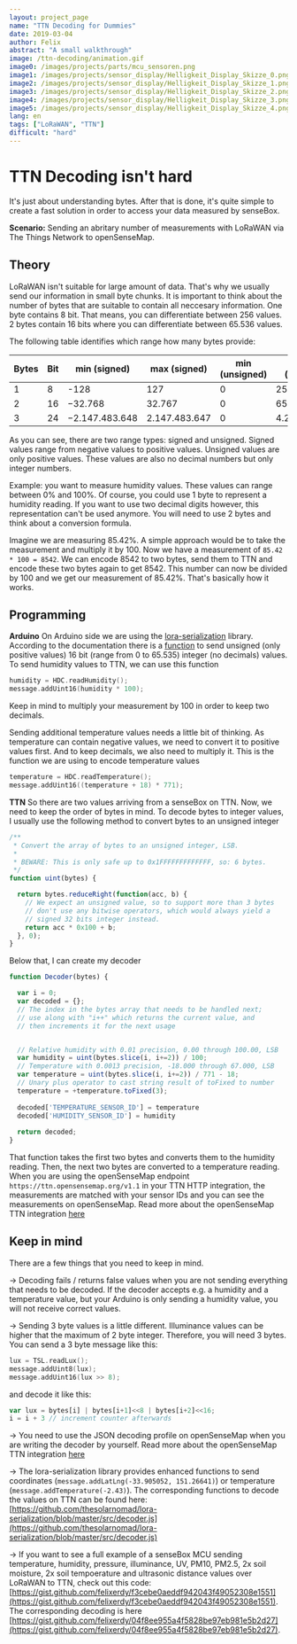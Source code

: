 ```yaml
---
layout: project_page
name: "TTN Decoding for Dummies"
date: 2019-03-04
author: Felix
abstract: "A small walkthrough"
image: /ttn-decoding/animation.gif
image0: /images/projects/parts/mcu_sensoren.png
image1: /images/projects/sensor_display/Helligkeit_Display_Skizze_0.png
image2: /images/projects/sensor_display/Helligkeit_Display_Skizze_1.png
image3: /images/projects/sensor_display/Helligkeit_Display_Skizze_2.png
image4: /images/projects/sensor_display/Helligkeit_Display_Skizze_3.png
image5: /images/projects/sensor_display/Helligkeit_Display_Skizze_4.png 
lang: en
tags: ["LoRaWAN", "TTN"]
difficult: "hard"
---
```

# TTN Decoding isn't hard
It's just about understanding bytes. After that is done, it's quite simple to create a fast solution in order to access your data measured by senseBox.

__Scenario:__ Sending an abritary number of measurements with LoRaWAN via The Things Network to openSenseMap.

## Theory
LoRaWAN isn't suitable for large amount of data. That's why we usually send our information in small byte chunks. It is important to think about the number of bytes that are suitable to contain all neccesary information. One byte contains 8 bit. That means, you can differentiate between 256 values. 2 bytes contain 16 bits where you can differentiate between 65.536 values.

The following table identifies which range how many bytes provide:

| Bytes | Bit | min (signed)   | max (signed)  | min (unsigned) | max (unsigned) |
|-------|-----|----------------|---------------|----------------|----------------|
| 1     | 8   | -128           | 127           | 0              | 255            |
| 2     | 16  | −32.768        | 32.767        | 0              | 65.535         |
| 3     | 24  | −2.147.483.648 | 2.147.483.647 | 0              | 4.294.967.295  |

As you can see, there are two range types: signed and unsigned. Signed values range from negative values to positive values. Unsigned values are only positive values. These values are also no decimal numbers but only integer numbers.

Example: you want to measure humidity values. These values can range between 0% and 100%. Of course, you could use 1 byte to represent a humidity reading. If you want to use two decimal digits however, this representation can't be used anymore. You will need to use 2 bytes and think about a conversion formula. 

Imagine we are measuring 85.42%. A simple approach would be to take the measurement and multiply it by 100. Now we have a measurement of `85.42 * 100 = 8542`. We can encode 8542 to two bytes, send them to TTN and encode these two bytes again to get 8542. This number can now be divided by 100 and we get our measurement of 85.42%. That's basically how it works.

## Programming

__Arduino__
On Arduino side we are using the [lora-serialization](https://github.com/thesolarnomad/lora-serialization) library. According to the documentation there is a [function](https://github.com/thesolarnomad/lora-serialization#unsigned-16bit-integer-2-bytes) to send unsigned (only positive values) 16 bit (range from 0 to 65.535) integer (no decimals) values. To send humidity values to TTN, we can use this function
```c
humidity = HDC.readHumidity();
message.addUint16(humidity * 100);
```
Keep in mind to multiply your measurement by 100 in order to keep two decimals.

Sending additional temperature values needs a little bit of thinking. As temperature can contain negative values, we need to convert it to positive values first. And to keep decimals, we also need to multiply it. This is the function we are using to encode temperature values
```c
temperature = HDC.readTemperature();
message.addUint16((temperature + 18) * 771);
```

__TTN__
So there are two values arriving from a senseBox on TTN. Now, we need to keep the order of bytes in mind. To decode bytes to integer values, I usually use the following method to convert bytes to an unsigned integer
```js
/**
 * Convert the array of bytes to an unsigned integer, LSB. 
 *
 * BEWARE: This is only safe up to 0x1FFFFFFFFFFFFF, so: 6 bytes.
 */
function uint(bytes) {

  return bytes.reduceRight(function(acc, b) {
    // We expect an unsigned value, so to support more than 3 bytes
    // don't use any bitwise operators, which would always yield a
    // signed 32 bits integer instead.
    return acc * 0x100 + b;
  }, 0);
}
```

Below that, I can create my decoder
```js
function Decoder(bytes) {

  var i = 0;     
  var decoded = {};
  // The index in the bytes array that needs to be handled next;
  // use along with "i++" which returns the current value, and
  // then increments it for the next usage


  // Relative humidity with 0.01 precision, 0.00 through 100.00, LSB
  var humidity = uint(bytes.slice(i, i+=2)) / 100;
  // Temperature with 0.0013 precision, -18.000 through 67.000, LSB
  var temperature = uint(bytes.slice(i, i+=2)) / 771 - 18;
  // Unary plus operator to cast string result of toFixed to number
  temperature = +temperature.toFixed(3);
  
  decoded['TEMPERATURE_SENSOR_ID'] = temperature
  decoded['HUMIDITY_SENSOR_ID'] = humidity
  
  return decoded;
}
```

That function takes the first two bytes and converts them to the humidity reading. Then, the next two bytes are converted to a temperature reading. When you are using the openSenseMap endpoint `https://ttn.opensensemap.org/v1.1` in your TTN HTTP integration, the measurements are matched with your sensor IDs and you can see the measurements on openSenseMap. Read more about the openSenseMap TTN integration [here](https://sensebox.github.io/books-v2/osem/ttn_integration.html)

## Keep in mind
There are a few things that you need to keep in mind. 

→ Decoding fails / returns false values when you are not sending everything that needs to be decoded. If the decoder accepts e.g. a humidity and a temperature value, but your Arduino is only sending a humidity value, you will not receive correct values.

→ Sending 3 byte values is a little different. Illuminance values can be higher that the maximum of 2 byte integer. Therefore, you will need 3 bytes. You can send a 3 byte message like this: 
```c
lux = TSL.readLux();
message.addUint8(lux);
message.addUint16(lux >> 8);
```
and decode it like this:
```js
var lux = bytes[i] | bytes[i+1]<<8 | bytes[i+2]<<16;
i = i + 3 // increment counter afterwards
```

→ You need to use the JSON decoding profile on openSenseMap when you are writing the decoder by yourself. Read more about the openSenseMap TTN integration [here](https://sensebox.github.io/books-v2/osem/ttn_integration.html)

→ The lora-serialization library provides enhanced functions to send coordinates (`message.addLatLng(-33.905052, 151.26641)`) or temperature (`message.addTemperature(-2.43)`). The corresponding functions to decode the values on TTN can be found here: [https://github.com/thesolarnomad/lora-serialization/blob/master/src/decoder.js](https://github.com/thesolarnomad/lora-serialization/blob/master/src/decoder.js)

→ If you want to see a full example of a senseBox MCU sending temperature, humidity, pressure, illuminance, UV, PM10, PM2.5, 2x soil moisture, 2x soil tempoerature and ultrasonic distance values over LoRaWAN to TTN, check out this code: [https://gist.github.com/felixerdy/f3cebe0aeddf942043f49052308e1551](https://gist.github.com/felixerdy/f3cebe0aeddf942043f49052308e1551). The corresponding decoding is here [https://gist.github.com/felixerdy/04f8ee955a4f5828be97eb981e5b2d27](https://gist.github.com/felixerdy/04f8ee955a4f5828be97eb981e5b2d27).


